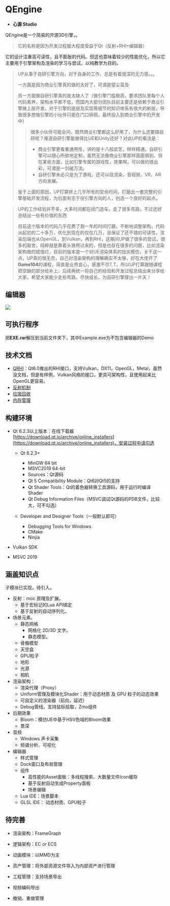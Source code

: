 # QEngine

- **心源 Studio**

QEngine是一个简易的开源3D引擎，。

>它的名称是因为开发过程极大程度受益于Qt（反射+RHI+编辑器）

它的设计注重高可读性，且不膨胀的代码。但这也意味着较少的性能优化，所以它主要用于引擎架构及渲染的学习与尝试，以纯教学为目的。

> UP从事于自研引擎方向，对于自身的工作，总是有着很深的无力感。。。
>
> 一方面是因为商业引擎真的做的太好了，可谓是望尘莫及
>
> 另一方面做自研引擎真的是太缺人了（做引擎门槛极高，要求团队里每个人代码素养，架构水平都不低，而国内大部分团队目前主要还是依赖于商业引擎做上层开发，对于引擎的底层及实现等细节的知识体系有很大的断层，导致很多想做引擎的小伙伴只能在门口徘徊，最终投入到商业引擎中的开发中）
>
> > 很多小伙伴可能会问，既然商业引擎都这么好用了，为什么还要搞自研呢？难道自研引擎能做得比UE和Unity还好？对此UP的看法是：
> >
> > - 商业引擎更看重通用性，讲的是十八般武艺，样样精通。自研引擎可以随心所欲地定制，虽然无法像商业引擎那样面面俱到，但在某些方面，比如引擎专属的游戏性，效果啊，可以做的很出彩，可谓是一剑破万法。
> > - 自研引擎未必只是为了游戏，还可以往渲染，音视频，VR，AR方向发展。
>
> 鉴于上面的原因，UP打算拼上几乎所有的空余时间，打磨出一套完整的引擎基础开发流程，为后面有志于往引擎方向的人，创造一个良好的起点。

> UP的工作经验并不多，大多时间都在闭门造车，走了很多弯路，不过还好总结出一些有价值的东西
>
> 目前这个版本的代码几乎花费了我一年的时间打磨，不断地调整架构，代码从起初的二十多万，优化到现在的仅仅几万，且保证了还不错的可读性，渲染后端也从OpenGL，到Vulkan，再到RHI，这期间UP做了很多的尝试，很多的取舍，纯粹就是靠着头铁熬过来的，但是也存在很多的问题，比如渲染架构做的就很烂，目前的版本是一个对UE渲染体系的拙劣模仿，关于这一点，UP真的很无奈，自己对渲染架构的理解确实不太够，好在大佬开了**Game104**的课程，简直是业界良心，感激不尽T.T，所以UP打算跟随课程把空缺的部分给补上，后续再统一将自己的经验和开发过程总结出来分享给大家，希望大家能少走些弯路，尽快成长，为自研引擎撑出一片天！

## 编辑器

![](./Doc/src/debug.gif)

## 可执行程序

把**EXE.rar**解压到当前文件夹下，其中Example.exe为不包含编辑器的Demo

## 技术文档

- [QRHI](./Doc/QRHI.md)：Qt6.0推出的RHI接口，支持Vulkan，DX11，OpenGL，Metal，虽然没文档，但是有样例，Vulkan风格的接口，更具可架构性，且使用起来比OpenGL更容易。
- [反射机制](./Doc/反射相关.md)
- [垃圾回收](./Doc/垃圾回收.md)
- [内存管理](./Doc/内存管理.md)

## 构建环境

- Qt 6.2.3以上版本：在线下载器[https://download.qt.io/archive/online_installers](https://download.qt.io/archive/online_installers)，安装过程中请勾选
  - Qt 6.2.3+
    - MinGW 64 bit
    - MSVC2019 64-bit 
    - Sources：Qt源码
    - Qt 5 Compatibility Module：Qt6对Qt5的支持
    - Qt Shader Tools：Qt的着色器转换工具源码，用于运行时编译Shader
    - Qt Debug Information Files（MSVC调试Qt源码的PDB文件，比较大，可不勾选）

  - Developer and Designer Tools（一般默认即可）
    - Debugging Tools for Windows
    - CMake
    - Ninjia

- Vulkan SDK
- MSVC 2019 

## 涵盖知识点

 子模块已实现，待引入。

- 反射：moc 原理及扩展。
  - 基于宏标记的Lua API绑定
  - 基于反射的自动序列化。
- 场景元素。
  - 静态网格
    - 网格化 2D/3D 文字。
    - 静态模型。
  - 骨骼模型
  - 天空盒
  - GPU粒子
  - 地形
  - 光源
  - 相机
- 渲染架构：
  - 渲染代理（Proxy）
  - Uniform管理及模块化Shader：用于动态材质 及 GPU 粒子的动态效果
  - 可自定义的渲染器（前向，延迟）
  - Debug管线，支持鼠标拾取，Zmo组件
- 后期效果
  - Bloom：模仿UE中基于HSV色域的Bloom效果
  - 景深
- 音频
  - Windows 声卡采集
  - 频谱分析、可视化
- 编辑器
  - 样式管理
  - Dock窗口及布局管理
  - 组件
    - 高性能的Asset面板：多线程搜索、大数量文件Icon缓存
    - 基于反射自动生成Property面板
    - 场景编辑
  - Lua IDE：场景脚本
  - GLSL IDE： 动态材质、GPU粒子

## 待完善

- 渲染架构：FrameGraph

- 逻辑架构：EC or ECS

- 动画模块：以MMD为主

- 资产管理：将外部资源文件导入为内部资产进行管理

- 工程管理：支持场景导出

- 视频编码导出

- 撤销、重做管理

  

  

  

  
